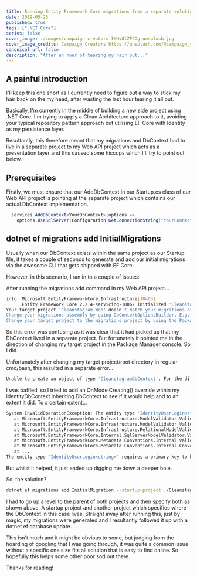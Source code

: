 ```yaml
---
title: Running Entity Framework Core migrations from a separate solution that doesn't contain a Startup.cs file.
date: 2019-05-25
published: true
tags: [".NET Core"]
series: false
cover_image: ./images/campaign-creators-IKHvOlZFCOg-unsplash.jpg
cover_image_credits: Campaign Creators https://unsplash.com/@campaign_creators?utm_source=unsplash&utm_medium=referral&utm_content=creditCopyText
canonical_url: false
description: "After an hour of tearing my hair out..."
---
```

## A painful introduction
I'll keep this one short as I currently need to figure out a way to stick my hair back on the  my head, after wasting the last hour tearing it all out.

Basically, I'm currently in the middle of building a new side project using .NET Core.
I'm trying to apply a Clean Architecture approach to it, avoiding your typical repository pattern approach but utilising EF Core with Identity as my persistence layer.

Resultantly, this therefore meant that my migrations and DbContext had to live in a separate project to my Web API project which acts as a presentation layer and this caused some hiccups which I'll try to point out below.

## Prerequisites
Firstly, we must ensure that our AddDbContext in our Startup.cs class of our Web API project is pointing at the separate project which contains our actual DbContext implementation.

```csharp
  services.AddDbContext<YourDbContext>(options =>
    options.UseSqlServer(Configuration.GetConnectionString("YourConnectionString"), x => x.MigrationsAssembly(typeof(YourDbContext).Assembly.FullName)));
```

## dotnet ef migrations add InitialMigrations
Usually when our DbContext exists within the same project as our Startup file, it takes a couple of seconds to generate and add our initial migrations via the awesome CLI that gets shipped with EF Core.

However, in this scenario, I ran in to a couple of issues:

After running the migrations add command in my Web API project...

```bash
info: Microsoft.EntityFrameworkCore.Infrastructure[10403]
      Entity Framework Core 2.2.4-servicing-10062 initialized 'CleanstagramDbContext' using provider 'Microsoft.EntityFrameworkCore.SqlServer' with options: MigrationsAssembly=Cleanstagram.Persistence
Your target project 'Cleanstagram.Web' doesn't match your migrations assembly 'Cleanstagram.Persistence'. Either change your target project or change your migrations assembly.
Change your migrations assembly by using DbContextOptionsBuilder. E.g. options.UseSqlServer(connection, b => b.MigrationsAssembly("Cleanstagram.Web")). By default, the migrations assembly is the assembly containing the DbContext.
Change your target project to the migrations project by using the Package Manager Console's Default project drop-down list, or by executing "dotnet ef" from the directory containing the migrations project.
```

So this error was confusing as it was clear that it had picked up that my DbContext lived in a separate project. But fortunately it pointed me in the direction of changing my target project in the Package Manager console. So I did.

Unfortunately after changing my target project/root directory in regular cmd/bash, this resulted in a separate error...

```bash
Unable to create an object of type 'CleanstagramDbContext'. For the different patterns supported at design time, see https://go.microsoft.com/fwlink/?linkid=851728
```

I was baffled, so I tried to add an OnModelCreating() override within my IdentityDbContext inheriting DbContext to see if it would help and to an extent it did. To a certain extent...

```bash
System.InvalidOperationException: The entity type 'IdentityUserLogin<string>' requires a primary key to be defined.
   at Microsoft.EntityFrameworkCore.Infrastructure.ModelValidator.ValidateNonNullPrimaryKeys(IModel model)
   at Microsoft.EntityFrameworkCore.Infrastructure.ModelValidator.Validate(IModel model)
   at Microsoft.EntityFrameworkCore.Infrastructure.RelationalModelValidator.Validate(IModel model)
   at Microsoft.EntityFrameworkCore.Internal.SqlServerModelValidator.Validate(IModel model)
   at Microsoft.EntityFrameworkCore.Metadata.Conventions.Internal.ValidatingConvention.Apply(InternalModelBuilder modelBuilder)
   at Microsoft.EntityFrameworkCore.Metadata.Conventions.Internal.ConventionDispatcher.ImmediateConventionScope.OnModelBuilt(InternalModelBuilder modelBuilder)
   at ...
The entity type 'IdentityUserLogin<string>' requires a primary key to be defined.
```

But whilst it helped, it just ended up digging me down a deeper hole.

So, the solution?

```bash
dotnet ef migrations add InitialMigration --startup-project ./Cleanstagram.Web/ --project ./Cleanstagram.Persistence/
```

I had to go up a level to the parent of both projects and then specify both as shown above. A startup project and another project which specifies where the DbContext in this case lives. Straight away after running this, just by magic, my migrations were generated and I resultantly followed it up with a dotnet ef database update.

This isn't much and it might be obvious to some, but judging from the hoarding of googling that I was going through, it was quite a common issue without a specific one size fits all solution that is easy to find online. So hopefully this helps some other poor sod out there.

Thanks for reading!